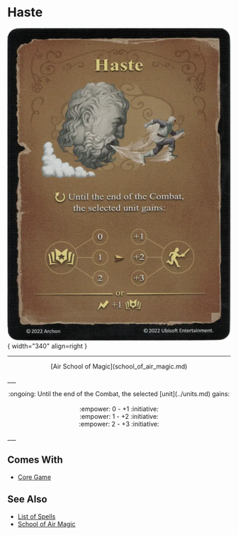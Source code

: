 # Haste

![Haste](../assets/spells-haste.webp){ width="340" align=right }

___
<p style="text-align: center;" markdown>[Air School of Magic](school_of_air_magic.md)</p>
___
<p style="text-align: center;" markdown>:ongoing: Until the end of the Combat, the selected [unit](../units.md) gains:<br><br>:empower: 0 - +1 :initiative:<br>:empower: 1 - +2 :initiative:<br>:empower: 2 - +3 :initiative:</p>
___


## Comes With

- [Core Game](../content.md)


## See Also

- [List of Spells](../spells.md)
- [School of Air Magic](school_of_air_magic.md)
